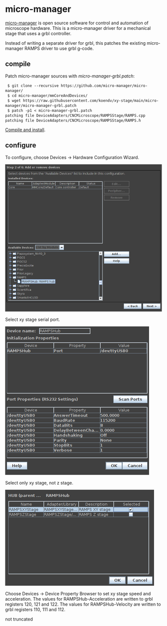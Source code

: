 # micro-manager

[micro-manager](https://micro-manager.org/) is open source software for control and automation of microscope hardware. This is a micro-manager driver for a mechanical stage that uses a grbl controller.

Instead of writing a separate driver for grbl, this patches the existing micro-manager RAMPS driver to use grbl g-code.

## compile

Patch micro-manager sources with _micro-manager-grbl.patch_:
```
 $ git clone --recursive https://github.com/micro-manager/micro-manager/
 $ cd micro-manager/mmCoreAndDevices/
 $ wget https://raw.githubusercontent.com/koendv/xy-stage/main/micro-manager/micro-manager-grbl.patch
 $ patch -p1 < micro-manager-grbl.patch
patching file DeviceAdapters/CNCMicroscope/RAMPSStage/RAMPS.cpp
patching file DeviceAdapters/CNCMicroscope/RAMPSStage/RAMPS.h
```

[Compile and install](https://github.com/micro-manager/micro-manager/blob/main/doc/how-to-build.md).

## configure

To configure, choose Devices -> Hardware Configuration Wizard.

![](../pictures/micro_manager_setup1.png)

Select xy stage serial port.

![](../pictures/micro_manager_setup2.png)

Select only xy stage, not z stage.

![](../pictures/micro_manager_setup3.png)

Choose Devices -> Device Property Browser to set xy stage speed and acceleration. The values for RAMPSHub-Acceleration are written to grbl registers 120, 121 and 122. The values for RAMPSHub-Velocity are written to grbl registers 110, 111 and 112.

not truncated
